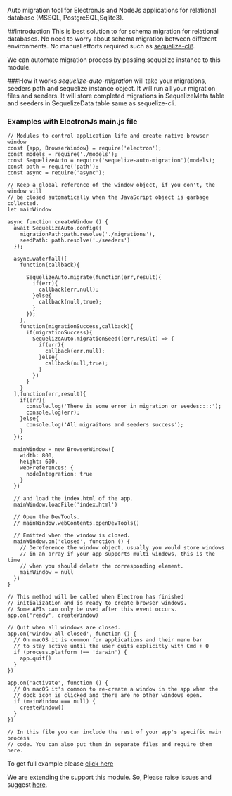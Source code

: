 Auto migration tool for ElectronJs and NodeJs applications for relational database (MSSQL, PostgreSQL,Sqlite3).

##Introduction
This is best solution to for schema migration for relational databases. No need to worry about schema migration between different environments. No manual efforts required such as [sequelize-cli!](https://www.npmjs.com/package/sequelize-cli).

We can automate migration process by passing sequelize instance to this module. 

###How it works
*sequelize-auto-migration* will take your migrations, seeders path and sequelize instance object. It will run all your migration files and seeders. It will store completed migrations in SequelizeMeta table and seeders in SequelizeData table same as sequelize-cli. 

### Examples with ElectronJs main.js file 
```
// Modules to control application life and create native browser window
const {app, BrowserWindow} = require('electron');
const models = require('./models');
const SequelizeAuto = require('sequelize-auto-migration')(models);
const path = require('path');
const async = require('async');

// Keep a global reference of the window object, if you don't, the window will
// be closed automatically when the JavaScript object is garbage collected.
let mainWindow

async function createWindow () {
  await SequelizeAuto.config({
    migrationPath:path.resolve('./migrations'),
    seedPath: path.resolve('./seeders')
  });

  async.waterfall([
    function(callback){
      
      SequelizeAuto.migrate(function(err,result){
        if(err){
          callback(err,null);
        }else{
          callback(null,true);
        }
      });
    },
    function(migrationSuccess,callback){
      if(migrationSuccess){
        SequelizeAuto.migrationSeed((err,result) => {
          if(err){
            callback(err,null);
          }else{
            callback(null,true);
          }
        })
      }
    }
  ],function(err,result){
    if(err){
      console.log('There is some error in migration or seedes::::');
      console.log(err);
    }else{
      console.log('All migraitons and seeders success');
    }
  });

  mainWindow = new BrowserWindow({
    width: 800,
    height: 600,
    webPreferences: {
      nodeIntegration: true
    }
  })

  // and load the index.html of the app.
  mainWindow.loadFile('index.html')

  // Open the DevTools.
  // mainWindow.webContents.openDevTools()

  // Emitted when the window is closed.
  mainWindow.on('closed', function () {
    // Dereference the window object, usually you would store windows
    // in an array if your app supports multi windows, this is the time
    // when you should delete the corresponding element.
    mainWindow = null
  })
}

// This method will be called when Electron has finished
// initialization and is ready to create browser windows.
// Some APIs can only be used after this event occurs.
app.on('ready', createWindow)

// Quit when all windows are closed.
app.on('window-all-closed', function () {
  // On macOS it is common for applications and their menu bar
  // to stay active until the user quits explicitly with Cmd + Q
  if (process.platform !== 'darwin') {
    app.quit()
  }
})

app.on('activate', function () {
  // On macOS it's common to re-create a window in the app when the
  // dock icon is clicked and there are no other windows open.
  if (mainWindow === null) {
    createWindow()
  }
})

// In this file you can include the rest of your app's specific main process
// code. You can also put them in separate files and require them here.

```
To get full example please [click here](https://github.com/medaamarnadh/sequelize-migration/tree/master/examples)

We are extending the support this module. So, Please raise issues and suggest [here](https://github.com/medaamarnadh/sequelize-migration/issues). 